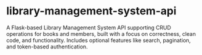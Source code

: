 # library-management-system-api
A Flask-based Library Management System API supporting CRUD operations for books and members, built with a focus on correctness, clean code, and functionality. Includes optional features like search, pagination, and token-based authentication.

